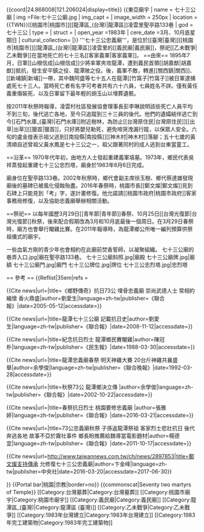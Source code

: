 {{coord|24.868008|121.206024|display=title}}
{{東亞廟宇
| name = 七十三公廟
| img =File:七十三公廟.jpg
| img_capt = 
| image_width = 250px
| location = {{TWN}}[[桃園市|桃園市]][[龍潭區_(台灣)|龍潭區]]凌雲里聖亭路133巷
| god =七十三公
| type = 
| struct = 
| open_year =1983年
| cere_date =3月、10月底星期日
| cultural_collection= 
|}}
'''七十三公忠義廟'''，是位於[[臺灣|臺灣]][[桃園市|桃園市]][[龍潭區_(台灣)|龍潭區]]凌雲里的[[義民廟|義民廟]]，祭祀[[乙未戰爭|乙未戰爭]]在當地死亡的七十三名[[客家義軍|客家義軍]]。
==由來==
1895年7月，日軍[[山根信成|山根信成]]少將率軍夾攻龍潭，遭到義民首領[[胡嘉猷|胡嘉猷]]抵抗，發生安平鎮之役、龍潭陂之役。後，義軍不敵，轉進[[關西鎮|關西]]、[[新埔鎮|新埔]]一帶，其中魏阿盛等七十五人在龍潭[[竹窩子|竹窩子]]被日軍逮捕處死七十三人。當時死亡者有名字可考者共有六十六員，七員姓名不詳。僅有黃任義重傷裝死、以及日軍留下最年輕的胡玉山以埋葬遺骸。<ref name="劉愛生"/><ref name="劉愛生2"/><ref name="楊德宜"/>

按2011年秋祭時報導，凌雲村社區發展協會理事長彭李琳說明該些死亡人員平均不到三旬，後代逃亡各地，至今只追蹤到三十三員的後代。他們的遺孀結伴逃亡到今[[石門水庫_(臺灣)|石門水庫]]附近樹林，為防止[[台灣原住民|台灣原住民]][[出草|出草]][[獵首|獵首]]，只好將嬰兒勒死，避免啼哭洩漏行蹤，以保眾人安全。六旬的盧金煌表示祖父逃到[[南投縣|南投縣]][[神木村|神木村]]落腳；五十七歲的黃清順自述曾祖父黃水鳳是七十三公之一，祖父跟著同村的成人逃到台東當童工。<ref name="楊德宜"/>

==沿革==
1970年代年初，由地方人士發起重建義軍墳墓。1973年，鄉民代表吳祥蒸發起重建七十三公忠烈塔，廟身於1983年6月6日完成。<ref name="陳冠朴"/>

廟身位在聖亭路133巷<ref name="劉愛生2"/>。2002年秋祭時，鄉代會副主席徐玉樹、鄉代蔡達雄發現廟後的墓碑已被風化侵蝕殆盡<ref name="余學俊2"/>。2016年春祭時，桃園市長[[鄭文燦|鄭文燦]]見到石碑上只能見到「考」字，遂計畫修復<ref name="張雅婷"/>。他允諾請[[桃園市政府|桃園市政府]]客家事務局修復，以及協助忠義廟舉辦相關活動<ref name="卞金峰"/>。

==祭祀==
以每年國歷3月29日[[青年節|青年節]]春祭、10月25日[[台灣光復節|台灣光復節]]秋祭，後來配合假期改為3月和10月底最後一個周日<ref name="劉愛生"/><ref name="楊德宜"/>。在3月29日春祭時，廟方也會舉行閹雞比賽<ref name="陳冠朴"/><ref name="張雅婷"/><ref name="余學俊"/>。在2011年報導時，為龍潭鄉公所唯一編列預算供祭祖儀式的廟宇<ref name="楊德宜"/>。

一些血氣方剛的青少年也會相約在此廟前焚香誓師，以凝聚組織<ref name="劉愛生2"/>。
<gallery> 
七十三公廟的巷弄入口.jpg|廟在聖亭路133巷。
七十三公廟斜照.jpg|廟殿
七十三公廟牌.jpg|廟額
七十三公廟門.jpg|廟門
七十三公牌位.jpg|牌位
七十三公忠烈塔.jpg|忠烈塔
</gallery>

== 參考 ==
{{Reflist|35em|refs =

<ref name="劉愛生2">{{Cite news|url=|title=《鄉野傳奇》抗日73公 埋骨忠義廟 崇尚武德人士 常相約緬懷 香火鼎盛|author=劉愛生|language=zh-tw|publisher=《聯合報》|date=2005-05-12|accessdate=}}</ref>

<ref name="劉愛生">{{Cite news|url=|title=龍潭七十三公廟 記載抗日史|author=劉愛生|language=zh-tw|publisher=《聯合報》|date=2008-11-12|accessdate=}}</ref>

<ref name="陳冠朴">{{Cite news|url=|title=紀念抗日烈士 龍潭鄉民賽閹雞|author=陳冠朴|language=zh-tw|publisher=《民生報》|date=1988-03-30|accessdate=}}</ref>

<ref name="余學俊">{{Cite news|url=|title=龍潭忠義廟春祭 明天神雞大賽 20台斤神雞共襄盛舉|author=余學俊|language=zh-tw|publisher=《聯合晚報》|date=1992-03-28|accessdate=}}</ref>

<ref name="余學俊2">{{Cite news|url=|title=秋祭73公 龍潭鄉決立傳 |author=余學俊|language=zh-tw|publisher=《聯合報》|date=2002-10-22|accessdate=}}</ref>

<ref name="張雅婷">{{Cite news|url=|title=春祭抗日烈士 桃園要修忠義廟 |author=張雅婷|language=zh-tw|publisher=《聯合報》|date=2016-03-21|accessdate=}}</ref>

<ref name="楊德宜">{{Cite news|url=|title=73公忠義廟秋祭 子孫返龍潭祭祖 客家烈士悲壯抗日 後代奔逃各地 故事不亞於霧社事件 鄉長盼推薦給魏導當電影題材|author=楊德宜|language=zh-tw|publisher=《聯合報》|date=2011-10-17|accessdate=}}</ref>

<ref name="卞金峰">{{Cite news|url=http://www.taiwannews.com.tw/ch/news/2897853|title=鄭文燦支持傳承 允修復七十三公忠義廟|author=卞金峰|language=zh-tw|publisher=中央社|date=2016-03-20|accessdate=2017-06-30}}</ref>

}}
{{Portal bar|桃園|宗教|border=no}}
 {{commonscat|Seventy two martyrs of Temple}}
[[Category:台灣墓葬|Category:台灣墓葬]]
[[Category:桃園市廟宇|Category:桃園市廟宇]]
[[Category:義民廟|Category:義民廟]]
[[Category:龍潭區_(臺灣)|Category:龍潭區 (臺灣)]]
[[Category:乙未戰爭|Category:乙未戰爭]]
[[Category:1983年台灣建立|Category:1983年台灣建立]]
[[Category:1983年完工建築物|Category:1983年完工建築物]]